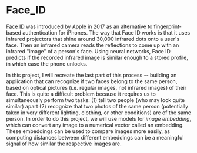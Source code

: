 # Face_ID

[Face ID](https://en.wikipedia.org/wiki/Face_ID) was introduced by Apple in 2017 as an alternative to fingerprint-based authentication for iPhones. The way that Face ID works is that it uses infrared projectors that shine around 30,000 infrared dots onto a user's face. Then an infrared camera reads the reflections to come up with an infrared "image" of a person's face. Using neural networks, Face ID predicts if the recorded infrared image is similar enough to a stored profile, in which case the phone unlocks.

In this project, I will recreate the last part of this process -- building an application that can recognize if two faces belong to the same person, based on optical pictures (i.e. regular images, not infrared images) of their face. This is quite a difficult problem because it requires us to simultaneously perform two tasks: (1) tell two people (who may look quite similar) apart (2) recognize that two photos of the same person (potentially taken in very different lighting, clothing, or other conditions) are of the same person. In order to do this project, we will use models for *image embedding*, which can convert any image to a numerical vector called an embedding. These embeddings can be used to compare images more easily, as computing distances between different embeddings can be a meaningful signal of how similar the respective images are.

